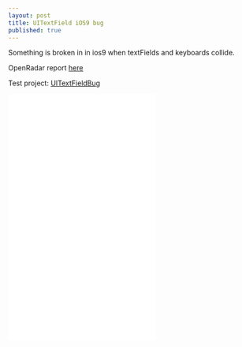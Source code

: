 ```yaml
---
layout: post
title: UITextField iOS9 bug
published: true
---
```


Something is broken in in ios9 when textFields and keyboards collide. 

OpenRadar report [here](http://openradar.appspot.com/23041580)

Test project: [UITextFieldBug](https://github.com/foundry/UITextFieldBug)


<iframe src="../images/2015-10-09-UITextField-iOS9-bug.gif" height="498" frameborder="0" webkitallowfullscreen mozallowfullscreen allowfullscreen></iframe>

